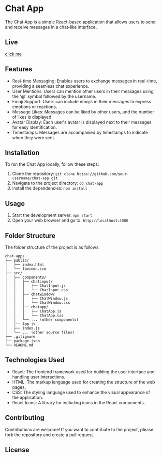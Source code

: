 # Chat App

The Chat App is a simple React-based application that allows users to send and receive messages in a chat-like interface.

## Live 
[click me](https://iridescent-pie-bab996.netlify.app/)

## Features

- Real-time Messaging: Enables users to exchange messages in real-time, providing a seamless chat experience.
- User Mentions: Users can mention other users in their messages using the '@' symbol followed by the username.
- Emoji Support: Users can include emojis in their messages to express emotions or reactions.
- Message Likes: Messages can be liked by other users, and the number of likes is displayed.
- Avatar Display: Each user's avatar is displayed next to their messages for easy identification.
- Timestamps: Messages are accompanied by timestamps to indicate when they were sent.

## Installation

To run the Chat App locally, follow these steps:

1. Clone the repository: `git clone https://github.com/your-username/chat-app.git`
2. Navigate to the project directory: `cd chat-app`
3. Install the dependencies: `npm install`

## Usage

1. Start the development server: `npm start`
2. Open your web browser and go to: `http://localhost:3000`

## Folder Structure

The folder structure of the project is as follows:
```
chat-app/
├── public/
│   ├── index.html
│   └── favicon.ico
├── src/
│   ├── components/
│   │   ├── chatinput/
│   │   │   ├── ChatInput.js
│   │   │   └── ChatInput.css
│   │   ├── chatwindow/
│   │   │   ├── ChatWindow.js
│   │   │   └── ChatWindow.css
│   │   ├── chatapp/
│   │   │   ├── ChatApp.js
│   │   │   └── ChatApp.css
│   │   └── ... (other components)
│   ├── App.js
│   ├── index.js
│   └── ... (other source files)
├── .gitignore
├── package.json
└── README.md
```


## Technologies Used

- React: The frontend framework used for building the user interface and handling user interactions.
- HTML: The markup language used for creating the structure of the web pages.
- CSS: The styling language used to enhance the visual appearance of the application.
- React Icons: A library for including icons in the React components.

## Contributing

Contributions are welcome! If you want to contribute to the project, please fork the repository and create a pull request.

## License


